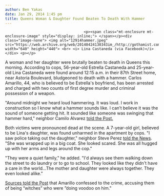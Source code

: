 ```yaml
---
author: Ben Yakas
date: Jan 29, 2014 1:45 pm
title: Queens Woman & Daughter Found Beaten To Death With Hammer
---
```


	
										<p><span class="mt-enclosure mt-enclosure-image" style="display: inline;"> </span></p><div class="image-none"> <img alt="12914hammer.jpeg" src="https://web.archive.org/web/20140424130343im_/http://gothamist.com/attachments/byakas/12914hammer.jpeg" width="640" height="440"> <br> <i> Lina Castaneda (via Facebook)</i></div> <p></p>

<p>A woman and her daughter were brutally beaten to death in Queens this morning. According to cops, 56-year-old Estrella Castaneda and 25-year-old Lina Castaneda were found around 12:15 a.m. in their 87th Street home, near Astoria Boulevard, bludgeoned to death with a hammer. Carlos Amarillo, 44, who is believed to be Estrella&apos;s boyfriend, has been arrested and charged with two counts of first degree murder and criminal possession of a weapon.</p>

<p>&quot;Around midnight we heard loud hammering. It was loud. I work in construction so I know what a hammer sounds like. I can&#x2019;t believe it was the sound of someone getting hit. It sounded like someone was swinging that hammer hard,&quot; neighbor Camilo Alvarez <a href="https://web.archive.org/web/20140424130343/http://nypost.com/2014/01/29/mother-daughter-pair-found-beaten-to-death/">told the Post.</a></p>

<p>Both victims were pronounced dead at the scene. A 7-year-old girl, believed to be Lina&apos;s daughter, was found unharmed in the apartment by cops. &quot;I saw police taking out the daughter,&quot; neighbor Steve Perez <a href="https://web.archive.org/web/20140424130343/http://www.nydailynews.com/news/crime/women-beaten-death-hammer-wielding-madman-queens-article-1.1594952">told the News</a>. &quot;She was wrapped up in a big coat. She looked scared. She was all hugged up with her arms and legs around the cop.&quot; </p>

<p>&quot;They were a quiet family,&quot; he added. &quot;I&apos;d always see them walking down the street to do laundry or to go to school. They looked like they didn&apos;t have a care in the world...The mother and daughter were always together. They even looked alike.&quot;</p>

<p><a href="https://web.archive.org/web/20140424130343/http://nypost.com/2014/01/29/mother-daughter-pair-found-beaten-to-death/">Sources told the Post</a> that Amarillo confessed to the crime, accusing them of being &#x201C;witches&#x201D; who were &#x201D;doing voodoo on him.&quot;</p>					
										
									
				